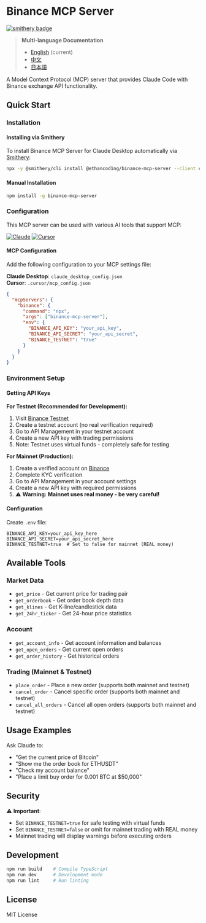 # Binance MCP Server

[![smithery badge](https://smithery.ai/badge/@ethancod1ng/binance-mcp-server)](https://smithery.ai/server/@ethancod1ng/binance-mcp-server)

> **Multi-language Documentation**
> - [English](README.md) (current)
> - [中文](README_zh.md)
> - [日本語](README_ja.md)

A Model Context Protocol (MCP) server that provides Claude Code with Binance exchange API functionality.

## Quick Start

### Installation

#### Installing via Smithery

To install Binance MCP Server for Claude Desktop automatically via [Smithery](https://smithery.ai/server/@ethancod1ng/binance-mcp-server):

```bash
npx -y @smithery/cli install @ethancod1ng/binance-mcp-server --client claude
```

#### Manual Installation

```bash
npm install -g binance-mcp-server
```

### Configuration

This MCP server can be used with various AI tools that support MCP:

[![Claude](https://img.shields.io/badge/Claude-FF6B35?style=for-the-badge&logo=anthropic&logoColor=white)](https://claude.ai)
[![Cursor](https://img.shields.io/badge/Cursor-000000?style=for-the-badge&logo=cursor&logoColor=white)](https://cursor.sh)

#### MCP Configuration

Add the following configuration to your MCP settings file:

**Claude Desktop**: `claude_desktop_config.json`  
**Cursor**: `.cursor/mcp_config.json`

```json
{
  "mcpServers": {
    "binance": {
      "command": "npx",
      "args": ["binance-mcp-server"],
      "env": {
        "BINANCE_API_KEY": "your_api_key",
        "BINANCE_API_SECRET": "your_api_secret",
        "BINANCE_TESTNET": "true"
      }
    }
  }
}
```


### Environment Setup

#### Getting API Keys

**For Testnet (Recommended for Development):**
1. Visit [Binance Testnet](https://testnet.binance.vision/)
2. Create a testnet account (no real verification required)
3. Go to API Management in your testnet account
4. Create a new API key with trading permissions
5. Note: Testnet uses virtual funds - completely safe for testing

**For Mainnet (Production):**
1. Create a verified account on [Binance](https://www.binance.com/)
2. Complete KYC verification
3. Go to API Management in your account settings
4. Create a new API key with required permissions
5. ⚠️ **Warning: Mainnet uses real money - be very careful!**

#### Configuration

Create `.env` file:
```env
BINANCE_API_KEY=your_api_key_here
BINANCE_API_SECRET=your_api_secret_here
BINANCE_TESTNET=true  # Set to false for mainnet (REAL money)
```

## Available Tools

### Market Data
- `get_price` - Get current price for trading pair
- `get_orderbook` - Get order book depth data
- `get_klines` - Get K-line/candlestick data
- `get_24hr_ticker` - Get 24-hour price statistics

### Account
- `get_account_info` - Get account information and balances
- `get_open_orders` - Get current open orders
- `get_order_history` - Get historical orders

### Trading (Mainnet & Testnet)
- `place_order` - Place a new order (supports both mainnet and testnet)
- `cancel_order` - Cancel specific order (supports both mainnet and testnet)
- `cancel_all_orders` - Cancel all open orders (supports both mainnet and testnet)

## Usage Examples

Ask Claude to:
- "Get the current price of Bitcoin"
- "Show me the order book for ETHUSDT"
- "Check my account balance"
- "Place a limit buy order for 0.001 BTC at $50,000"

## Security

⚠️ **Important**: 
- Set `BINANCE_TESTNET=true` for safe testing with virtual funds
- Set `BINANCE_TESTNET=false` or omit for mainnet trading with REAL money
- Mainnet trading will display warnings before executing orders

## Development

```bash
npm run build    # Compile TypeScript
npm run dev      # Development mode
npm run lint     # Run linting
```

## License

MIT License
